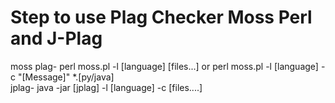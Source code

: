 # Step to use Plag Checker Moss Perl and J-Plag
moss plag-
		perl moss.pl -l [language] [files...]
	or	perl moss.pl -l [language] -c "[Message]" *.[py/java]			
jplag-
		java -jar [jplag] -l [language] -c [files....]
